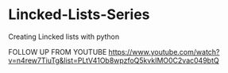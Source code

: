 # Lincked-Lists-Series
Creating Lincked lists with python


FOLLOW UP FROM YOUTUBE https://www.youtube.com/watch?v=n4rew7TiuTg&list=PLtV41Ob8wpzfoQ5kvkIMO0C2vac049btQ
